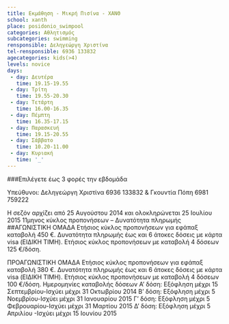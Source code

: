 ```yaml
---
title: Εκμάθηση - Μικρή Πισίνα - ΧΑΝΘ
school: xanth
place: posidonio_swimpool
categories: Αθλητισμός
subcategories: swimming
rensponsible: Δεληγεώργη Χριστίνα
tel-rensponsible: 6936 133832
agecategories: kids(>4)
levels: novice
days:
 - day: Δευτέρα
   time: 19.15-19.55
 - day: Τρίτη
   time: 19.55-20.30
 - day: Τετάρτη
   time: 16.00-16.35
 - day: Πέμπτη
   time: 16.35-17.15
 - day: Παρασκευή
   time: 19.15-20.55
 - day: Σάββατο
   time: 10.20-11.00
 - day: Κυριακή
   time: '_'
---
```


###Επιλέγετε έως 3 φορές την εβδομάδα

Υπεύθυνοι: Δεληγεώργη Χριστίνα 6936 133832 & Γκουντία Πόπη 6981 759222

Η σεζόν αρχίζει από 25 Αυγούστου 2014 και ολοκληρώνεται 25 Ιουλίου 2015
11μηνος κύκλος προπονήσεων – Δυνατότητα πληρωμής
##ΑΓΩΝΙΣΤΙΚΗ ΟΜΑΔΑ
Ετήσιος κύκλος προπονήσεων για εφάπαξ καταβολή 450 €.
Δυνατότητα πληρωμής έως και 6 άτοκες δόσεις με κάρτα visa (ΕΙΔΙΚΗ ΤΙΜΗ).
Ετήσιος κύκλος προπονήσεων με καταβολή 4 δόσεων 125 €/δόση. 

ΠΡΟΑΓΩΝΙΣΤΙΚΗ ΟΜΑΔΑ
Ετήσιος κύκλος προπονήσεων για εφάπαξ καταβολή 380 €. 
Δυνατότητα πληρωμής έως και 6 άτοκες δόσεις με κάρτα visa (ΕΙΔΙΚΗ ΤΙΜΗ). 
Ετήσιος κύκλος προπονήσεων με καταβολή 4 δόσεων 100 €/δόση.
Ημερομηνίες καταβολής δόσεων
A’ δόση: Εξόφληση μέχρι 15 Σεπτεμβρίου-Ισχύει μέχρι 31 Οκτωβρίου 2014
Β’ δόση: Εξόφληση μέχρι 5 Νοεμβρίου-Ισχύει μέχρι 31 Ιανουαρίου 2015
Γ’ δόση: Εξόφληση μέχρι 5 Φεβρουαρίου-Ισχύει μέχρι 31 Μαρτίου 2015
Δ’ δόση: Εξόφληση μέχρι 5 Απριλίου    -Ισχύει μέχρι 15 Ιουνίου 2015